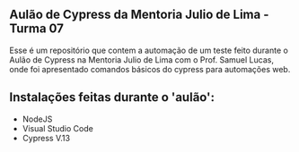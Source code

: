 ## Aulão de Cypress da Mentoria Julio de Lima - Turma 07

Esse é um repositório que contem a automação de um teste feito durante o Aulão de Cypress na Mentoria Julio de Lima com o Prof. Samuel Lucas, onde foi apresentado comandos básicos do cypress para automações web.

## Instalações feitas durante o 'aulão':

 - NodeJS 
 - Visual Studio Code 
 - Cypress V.13